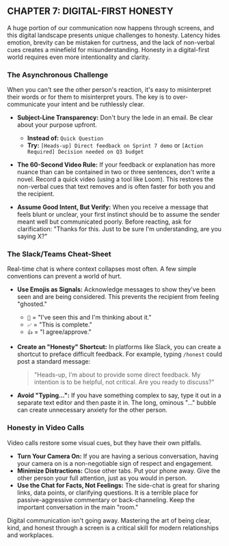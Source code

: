 ## CHAPTER 7: DIGITAL-FIRST HONESTY

A huge portion of our communication now happens through screens, and this digital landscape presents unique challenges to honesty. Latency hides emotion, brevity can be mistaken for curtness, and the lack of non-verbal cues creates a minefield for misunderstanding. Honesty in a digital-first world requires even more intentionality and clarity.

### The Asynchronous Challenge

When you can't see the other person's reaction, it's easy to misinterpret their words or for them to misinterpret yours. The key is to over-communicate your intent and be ruthlessly clear.

*   **Subject-Line Transparency:** Don't bury the lede in an email. Be clear about your purpose upfront.
    *   **Instead of:** `Quick Question`
    *   **Try:** `[Heads-up] Direct feedback on Sprint 7 demo` or `[Action Required] Decision needed on Q3 budget`

*   **The 60-Second Video Rule:** If your feedback or explanation has more nuance than can be contained in two or three sentences, don't write a novel. Record a quick video (using a tool like Loom). This restores the non-verbal cues that text removes and is often faster for both you and the recipient.

*   **Assume Good Intent, But Verify:** When you receive a message that feels blunt or unclear, your first instinct should be to assume the sender meant well but communicated poorly. Before reacting, ask for clarification: "Thanks for this. Just to be sure I'm understanding, are you saying X?"

### The Slack/Teams Cheat-Sheet

Real-time chat is where context collapses most often. A few simple conventions can prevent a world of hurt.

*   **Use Emojis as Signals:** Acknowledge messages to show they've been seen and are being considered. This prevents the recipient from feeling "ghosted."
    *   `👀` = "I've seen this and I'm thinking about it."
    *   `✅` = "This is complete."
    *   `👍` = "I agree/approve."

*   **Create an "Honesty" Shortcut:** In platforms like Slack, you can create a shortcut to preface difficult feedback. For example, typing `/honest` could post a standard message:
    > "Heads-up, I'm about to provide some direct feedback. My intention is to be helpful, not critical. Are you ready to discuss?"

*   **Avoid "Typing...":** If you have something complex to say, type it out in a separate text editor and then paste it in. The long, ominous "..." bubble can create unnecessary anxiety for the other person.

### Honesty in Video Calls

Video calls restore some visual cues, but they have their own pitfalls.

*   **Turn Your Camera On:** If you are having a serious conversation, having your camera on is a non-negotiable sign of respect and engagement.
*   **Minimize Distractions:** Close other tabs. Put your phone away. Give the other person your full attention, just as you would in person.
*   **Use the Chat for Facts, Not Feelings:** The side-chat is great for sharing links, data points, or clarifying questions. It is a terrible place for passive-aggressive commentary or back-channeling. Keep the important conversation in the main "room."

Digital communication isn't going away. Mastering the art of being clear, kind, and honest through a screen is a critical skill for modern relationships and workplaces.
